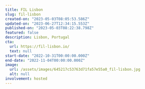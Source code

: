 ```yaml
---
title: FIL Lisbon
slug: fil-lisbon
created-on: "2023-05-03T08:05:53.586Z"
updated-on: "2023-06-27T12:34:15.553Z"
published-on: "2023-05-03T08:22:38.798Z"
featured: false
description: Lisbon, Portugal
cta:
  url: https://fil-lisbon.io/
  text: null
start-date: "2022-10-31T00:00:00.000Z"
end-date: "2022-11-04T00:00:00.000Z"
image:
  url: /assets/images/645217c53763d71fa57e55a0_fil-lisbon.jpg
  alt: null
involvement: hosted
---
```

